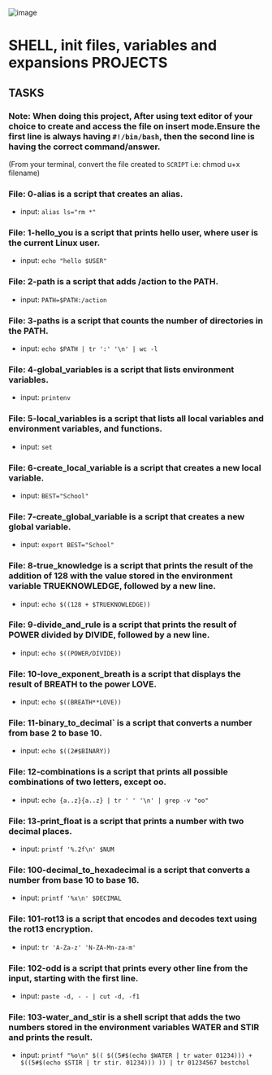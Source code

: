 ![image](https://user-images.githubusercontent.com/105258746/188752518-2606bf0a-0726-4c8a-8843-eb06d121d9cd.png)

# SHELL, init files, variables and expansions PROJECTS

## TASKS

### Note: When doing this project, After using text editor of your choice to create and access the file on insert mode.Ensure the first line is always having `#!/bin/bash`, then the second line is having the correct command/answer.
(From your terminal, convert the file created to `SCRIPT` i.e: chmod u+x filename)

### File: 0-alias is a script that creates an alias.

- input: `alias ls="rm *"`

### File: 1-hello_you is a script that prints hello user, where user is the current Linux user.

- input: `echo "hello $USER"`

### File: 2-path is a script that adds /action to the PATH.

- input: `PATH=$PATH:/action`

### File: 3-paths is a script that counts the number of directories in the PATH.

- input: `echo $PATH | tr ':' '\n' | wc -l`

### File: 4-global_variables is a script that lists environment variables.

- input: `printenv`

### File: 5-local_variables is a script that lists all local variables and environment variables, and functions.

- input: `set`

### File: 6-create_local_variable is a script that creates a new local variable.

- input: `BEST="School"`

### File: 7-create_global_variable is a script that creates a new global variable.

- input: `export BEST="School"`

### File: 8-true_knowledge is a script that prints the result of the addition of 128 with the value stored in the environment variable TRUEKNOWLEDGE, followed by a new line.

- input: `echo $((128 + $TRUEKNOWLEDGE))`

### File: 9-divide_and_rule is a script that prints the result of POWER divided by DIVIDE, followed by a new line.

- input: `echo $((POWER/DIVIDE))`

### File: 10-love_exponent_breath is a script that displays the result of BREATH to the power LOVE.

- input: `echo $((BREATH**LOVE))`

### File: 11-binary_to_decimal` is a script that converts a number from base 2 to base 10.

- input: `echo $((2#$BINARY))`

### File: 12-combinations is a script that prints all possible combinations of two letters, except oo.

- input: `echo {a..z}{a..z} | tr ' ' '\n' | grep -v "oo"`

### File: 13-print_float is a script that prints a number with two decimal places.

- input: `printf '%.2f\n' $NUM`

### File: 100-decimal_to_hexadecimal is a script that converts a number from base 10 to base 16.

- input: `printf '%x\n' $DECIMAL`

### File: 101-rot13 is a script that encodes and decodes text using the rot13 encryption.

- input: `tr 'A-Za-z' 'N-ZA-Mn-za-m'`

### File: 102-odd is a script that prints every other line from the input, starting with the first line.

- input: `paste -d, - - | cut -d, -f1`

### File: 103-water_and_stir is a shell script that adds the two numbers stored in the environment variables WATER and STIR and prints the result.

- input: `printf "%o\n" $(( $((5#$(echo $WATER | tr water 01234))) + $((5#$(echo $STIR | tr stir. 01234))) )) | tr 01234567 bestchol`
